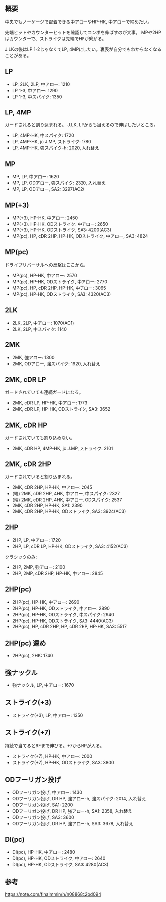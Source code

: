 ## 概要

中央でもノーゲージで密着できる中アローやHP-HK, 中アローで締めたい。

先端ヒットやカウンターヒットを確認してコンボを伸ばすのが大事。
MPや2HPはカウンターで、ストライクは先端でHPが繋がる。

J.LKの後はLP 1-2じゃなくてLP, 4MPにしたい。裏表が自分でもわからなくなることがある。

## LP

- LP, 2LK, 2LP, 中アロー: 1210
- LP 1-3, 中アロー: 1290
- LP 1-3, 中スパイク: 1350

## LP, 4MP

ガードされると割り込まれる。
J.LK, LPからも狙えるので伸ばしたいところ。

- LP, 4MP-HK, 中スパイク: 1720
- LP, 4MP-HK, jc J.MP, ストライク: 1780
- LP, 4MP-HK, 強スパイク-h: 2020, 入れ替え

## MP

- MP, LP, 中アロー: 1620
- MP, LP, ODアロー, 強スパイク: 2320, 入れ替え
- MP, LP, ODアロー, SA2: 3297(AC2)

## MP(+3)

- MP(+3), HP-HK, 中アロー: 2450
- MP(+3), HP-HK, ODストライク, 中アロー: 2650
- MP(+3), HP-HK, ODストライク, SA3: 4200(AC3)
- MP(pc), HP, cDR 2HP, HP-HK, ODストライク, 中アロー, SA3: 4824

## MP(pc)

ドライブリバーサルへの反撃はここから。

- MP(pc), HP-HK, 中アロー: 2570
- MP(pc), HP-HK, ODストライク, 中アロー: 2770
- MP(pc), HP, cDR 2HP, HP-HK, 中アロー: 3065
- MP(pc), HP-HK, ODストライク, SA3: 4320(AC3)

## 2LK

- 2LK, 2LP, 中アロー: 1070(AC1)
- 2LK, 2LP, 中スパイク: 1140

## 2MK

- 2MK, 強アロー: 1300
- 2MK, ODアロー, 強スパイク: 1920, 入れ替え

## 2MK, cDR LP

ガードされていても連続ガードになる。

- 2MK, cDR LP, HP-HK, 中アロー: 1773
- 2MK, cDR LP, HP-HK, ODストライク, SA3: 3652

## 2MK, cDR HP

ガードされていても割り込めない。

- 2MK, cDR HP, 4MP-HK, jc J.MP, ストライク: 2101

## 2MK, cDR 2HP

ガードされていると割り込まれる。

- 2MK, cDR 2HP, HP-HK, 中アロー: 2045
- (端) 2MK, cDR 2HP, 4HK, 中アロー, 中スパイク: 2327
- (端) 2MK, cDR 2HP, 4HK, 中アロー, ODスパイク: 2537
- 2MK, cDR 2HP, HP-HK, SA1: 2390
- 2MK, cDR 2HP, HP-HK, ODストライク, SA3: 3924(AC3)

## 2HP

- 2HP, LP, 中アロー: 1720
- 2HP, LP, cDR LP, HP-HK, ODストライク, SA3: 4152(AC3)

クラシックのみ:

- 2HP, 2MP, 強アロー: 2100
- 2HP, 2MP, cDR 2HP, HP-HK, 中アロー: 2845

## 2HP(pc)

- 2HP(pc), HP-HK, 中アロー: 2690
- 2HP(pc), HP-HK, ODストライク, 中アロー: 2890
- 2HP(pc), HP-HK, ODストライク, 中スパイク: 2940
- 2HP(pc), HP-HK, ODストライク, SA3: 4440(AC3)
- 2HP(pc), HP, cDR 2HP, HP, cDR 2HP, HP-HK, SA3: 5517

## 2HP(pc) 遠め

- 2HP(pc), 2HK: 1740

## 強ナックル

- 強ナックル, LP, 中アロー: 1670

## ストライク(+3)

- ストライク(+3), LP, 中アロー: 1350

## ストライク(+7)

持続で当てると9Fまで伸びる。+7からHPが入る。

- ストライク(+7), HP-HK, 中アロー: 2000
- ストライク(+7), HP-HK, ODストライク, SA3: 3800

## ODフーリガン投げ

- ODフーリガン投げ, 中アロー: 1430
- ODフーリガン投げ, DR HP, 強アロー-h, 強スパイク: 2014, 入れ替え
- ODフーリガン投げ, SA1: 2200
- ODフーリガン投げ, DR HP, 強アロー-h, SA1: 2358, 入れ替え
- ODフーリガン投げ, SA3: 3600
- ODフーリガン投げ, DR HP, 強アロー-h, SA3: 3678, 入れ替え

## DI(pc)

- DI(pc), HP-HK, 中アロー: 2480
- DI(pc), HP-HK, ODストライク, 中アロー: 2640
- DI(pc), HP-HK, ODストライク, SA3: 4280(AC3)

## 参考

https://note.com/finalmmin/n/n08868c2bd094
